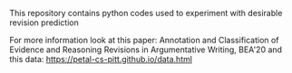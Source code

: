 
This repository contains python codes used to experiment with desirable revision prediction

For more information look at this paper: Annotation and Classification of Evidence and Reasoning Revisions in Argumentative Writing, BEA'20
and this data: https://petal-cs-pitt.github.io/data.html
